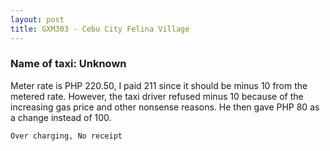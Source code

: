 ```yaml
---
layout: post
title: GXM303 - Cebu City Felina Village
---
```


### Name of taxi: Unknown

Meter rate is PHP 220.50, I paid 211 since it should be minus 10 from the metered rate. However, the taxi driver refused minus 10 because of the increasing gas price and other nonsense reasons. He then gave PHP 80 as a change instead of 100.

```Over charging, No receipt```
